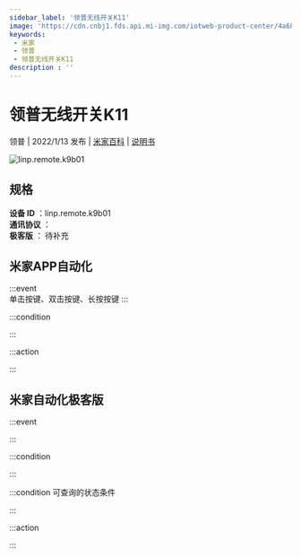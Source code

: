 ```yaml
---
sidebar_label: '领普无线开关K11'
image: 'https://cdn.cnbj1.fds.api.mi-img.com/iotweb-product-center/4a68147cddaaf626bf6b2761f5e5b9c8_1640584416694.png?GalaxyAccessKeyId=AKVGLQWBOVIRQ3XLEW&Expires=9223372036854775807&Signature=ZFHXvcgUS0S0osFxtSRezpuaUtQ='
keywords: 
 - 米家
 - 领普
 - 领普无线开关K11
description : ''
---
```

# 领普无线开关K11

领普 | 2022/1/13 发布 | [米家百科](https://home.mi.com/webapp/content/baike/product/index.html?model=linp.remote.k9b01) | [说明书](https://home.mi.com/views/introduction.html?model=linp.remote.k9b01&region=cn)

![linp.remote.k9b01](https://cdn.cnbj1.fds.api.mi-img.com/iotweb-product-center/4a68147cddaaf626bf6b2761f5e5b9c8_1640584416694.png?GalaxyAccessKeyId=AKVGLQWBOVIRQ3XLEW&Expires=9223372036854775807&Signature=ZFHXvcgUS0S0osFxtSRezpuaUtQ=)

## 规格  
> 
**设备 ID** ：linp.remote.k9b01  
**通讯协议** ：  
**极客版**  ： 待补充 


## 米家APP自动化  

:::event  
单击按键、双击按键、长按按键
:::

:::condition  

:::

:::action   

:::

## 米家自动化极客版  

:::event  

:::

:::condition  

:::

:::condition 可查询的状态条件  

:::

:::action  

:::

        
